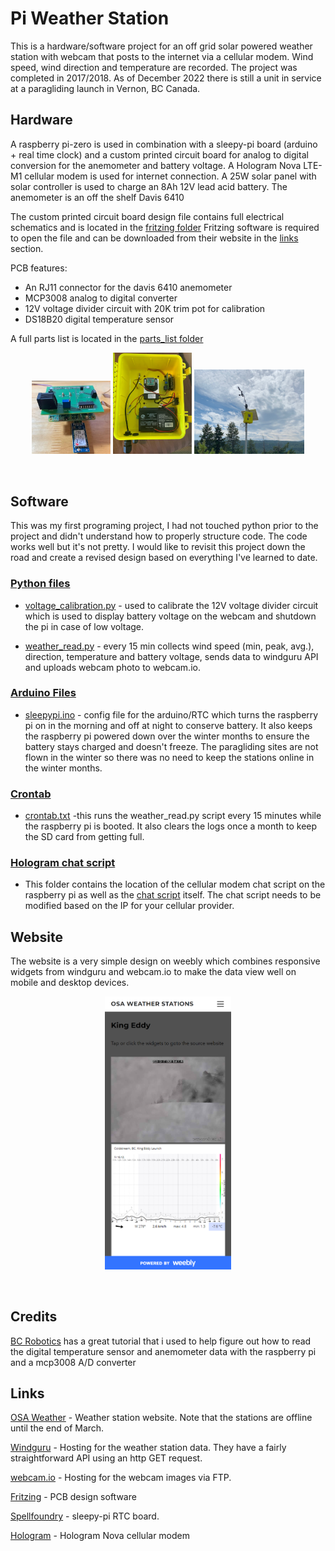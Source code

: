 # Pi Weather Station

This is a hardware/software project for an off grid solar powered weather station with webcam that posts to the internet via a cellular modem. Wind speed, wind direction and temperature are recorded. The project was completed in 2017/2018. As of December 2022 there is still a unit in service at a paragliding launch in Vernon, BC Canada.

## Hardware

A raspberry pi-zero is used in combination with a sleepy-pi board (arduino + real time clock) and a custom printed circuit board for analog to digital conversion for the anemometer and battery voltage. A Hologram Nova LTE-M1 cellular modem is used for internet connection. A 25W solar panel with solar controller is used to charge an 8Ah 12V lead acid battery. The anemometer is an off the shelf Davis 6410

The custom printed circuit board design file contains full electrical schematics and is located in the [fritzing folder](./fritzing/) Fritzing software is required to open the file and can be downloaded from their website in the [links](#links) section.

PCB features:

- An RJ11 connector for the davis 6410 anemometer
- MCP3008 analog to digital converter
- 12V voltage divider circuit with 20K trim pot for calibration
- DS18B20 digital temperature sensor

A full parts list is located in the [parts_list folder](./parts_list/)

<p align="middle">
  <img src="./images/boards.jpg" width="25%" />
  <img src="./images/box_layout.JPG" width="25%" />
  <img src="./images/station_mounted.jpg" width="35%"/>
  </p>
<br/>

## Software

This was my first programing project, I had not touched python prior to the project and didn't understand how to properly structure code. The code works well but it's not pretty. I would like to revisit this project down the road and create a revised design based on everything I've learned to date.

### [Python files](./python_files/)

- [voltage_calibration.py](./python_files/voltage_calibration.py) - used to calibrate the 12V voltage divider circuit which is used to display battery voltage on the webcam and shutdown the pi in case of low voltage.

- [weather_read.py](./python_files/weather_read.py) - every 15 min collects wind speed (min, peak, avg.), direction, temperature and battery voltage, sends data to windguru API and uploads webcam photo to webcam.io.

### [Arduino Files](./sleepy-pi-arduino/)

- [sleepypi.ino](./sleepy-pi-arduino/sleepypi.ino) - config file for the arduino/RTC which turns the raspberry pi on in the morning and off at night to conserve battery. It also keeps the raspberry pi powered down over the winter months to ensure the battery stays charged and doesn't freeze. The paragliding sites are not flown in the winter so there was no need to keep the stations online in the winter months.

### [Crontab](./crontab/)

- [crontab.txt](./crontab/crontab.txt) -this runs the weather_read.py script every 15 minutes while the raspberry pi is booted. It also clears the logs once a month to keep the SD card from getting full.

### [Hologram chat script](./chatscript/)

- This folder contains the location of the cellular modem chat script on the raspberry pi as well as the [chat script](./chatscript/default-script.txt) itself. The chat script needs to be modified based on the IP for your cellular provider.

## Website

The website is a very simple design on weebly which combines responsive widgets from windguru and webcam.io to make the data view well on mobile and desktop devices.

<p align="middle">
  <img src="./images/osa-king_eddy.png" width="40%" />
    </p>
<br/>

## Credits

[BC Robotics](https://bc-robotics.com/tutorials/raspberry-pi-weather-station-part-2/) has a great tutorial that i used to help figure out how to read the digital temperature sensor and anemometer data with the raspberry pi and a mcp3008 A/D converter

## Links

[OSA Weather](https://osa-weather.weebly.com) - Weather station website. Note that the stations are offline until the end of March.

[Windguru](https://www.windguru.cz) - Hosting for the weather station data. They have a fairly straightforward API using an http GET request.

[webcam.io](https://webcam.io) - Hosting for the webcam images via FTP.

[Fritzing](https://www.fritzing.org) - PCB design software

[Spellfoundry](https://spellfoundry.com/) - sleepy-pi RTC board.

[Hologram](https://www.hologram.io/) - Hologram Nova cellular modem
